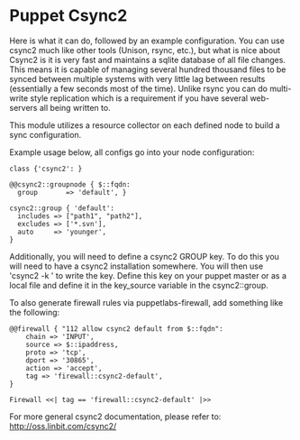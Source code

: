 Puppet Csync2 
=============

Here is what it can do, followed by an example configuration.
You can use csync2 much like other tools (Unison, rsync, etc.), but what is nice about Csync2 is it is
very fast and maintains a sqlite database of all file changes.
This means it is capable of managing several hundred thousand files to be synced between multiple systems
with very little lag between results (essentially a few seconds most of the time). Unlike rsync you can do
multi-write style replication which is a requirement if you have several web-servers all being written to.

This module utilizes a resource collector on each defined node to build a sync configuration.

Example usage below, all configs go into your node configuration:

    class {'csync2': }

    @@csync2::groupnode { $::fqdn:
      group       => 'default', }

    csync2::group { 'default':
      includes => ["path1", "path2"],
      excludes => ['*.svn'],
      auto     => 'younger',
    }

Additionally, you will need to define a csync2 GROUP key. To do this you will need to have a csync2
installation somewhere. You will then use 'csync2 -k <keyfile>' to write the key. Define this key on your puppet 
master or as a local file and define it in the key_source variable in the csync2::group.

To also generate firewall rules via puppetlabs-firewall, add something like the
following:

    @@firewall { "112 allow csync2 default from $::fqdn":
        chain => 'INPUT',
        source => $::ipaddress,
        proto => 'tcp',
        dport => '30865',
        action => 'accept',
        tag => 'firewall::csync2-default',
    }

    Firewall <<| tag == 'firewall::csync2-default' |>>

For more general csync2 documentation, please refer to: http://oss.linbit.com/csync2/
